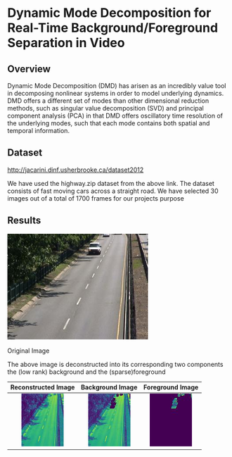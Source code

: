 # Dynamic Mode Decomposition for Real-Time Background/Foreground Separation in Video


## Overview

Dynamic Mode Decomposition (DMD) has arisen as an incredibly value tool in decomposing nonlinear systems in order to model underlying dynamics. DMD offers a different set of modes than other dimensional reduction methods, such as singular value decomposition (SVD) and principal component analysis (PCA) in that DMD offers oscillatory time resolution of the underlying modes, such that each mode contains both spatial and temporal information.


## Dataset

http://jacarini.dinf.usherbrooke.ca/dataset2012

We have used the highway.zip dataset from the above link.
The dataset consists of fast moving cars across a straight road.
We have selected 30 images out of a total of 1700 frames for our projects purpose 


## Results

![Screenshot](https://github.com/Abhinav-974/DMD-ML-Grp-3-Project/blob/main/Input_Data/in000051.jpg)

Original Image 

The above image is deconstructed into its corresponding two components the (low rank) background and the (sparse)foreground

|Reconstructed Image|Background Image|Foreground Image|
|:-:|:-:|:-:|
|![Reconstructed Image](https://github.com/Abhinav-974/DMD-ML-Grp-3-Project/blob/main/Results/Reconstructed_Images/in000051.jpg)|![Background Image](https://github.com/Abhinav-974/DMD-ML-Grp-3-Project/blob/main/Results/Background_Images/in000051.jpg)|![Foreground Image](https://github.com/Abhinav-974/DMD-ML-Grp-3-Project/blob/main/Results/Foreground_Images/in000051.jpg)|

